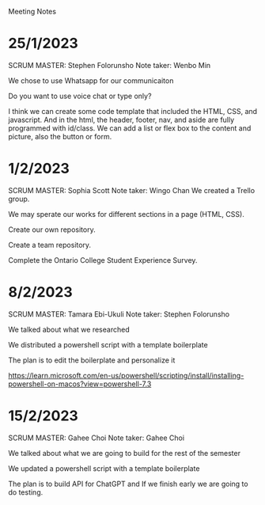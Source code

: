 Meeting Notes

# 25/1/2023
SCRUM MASTER: Stephen Folorunsho
Note taker: Wenbo Min

We chose to use Whatsapp for our communicaiton

Do you want to use voice chat or type only?

I think we can create some code template that included the HTML, CSS, and javascript. And in the html, the header, footer, nav, and aside are fully programmed with id/class. We can add a list or flex box to the content and picture, also the button or form.




# 1/2/2023
SCRUM MASTER: Sophia Scott
Note taker: Wingo Chan
We created a Trello group.

We may sperate our works for different sections in a page (HTML, CSS).

Create our own repository.

Create a team repository.

Complete the Ontario College Student Experience Survey.


# 8/2/2023 
SCRUM MASTER: Tamara Ebi-Ukuli
Note taker: Stephen Folorunsho

We talked about what we researched 

We distributed a powershell script with a template boilerplate 

The plan is to edit the boilerplate and personalize it

https://learn.microsoft.com/en-us/powershell/scripting/install/installing-powershell-on-macos?view=powershell-7.3

# 15/2/2023 
SCRUM MASTER: Gahee Choi
Note taker: Gahee Choi

We talked about what we are going to build for the rest of the semester

We updated a powershell script with a template boilerplate 

The plan is to build API for ChatGPT
and If we finish early we are going to do testing. 
